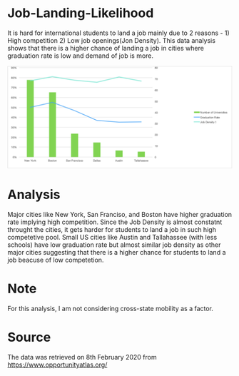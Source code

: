 # Job-Landing-Likelihood 
It is hard for international students to land a job mainly due to 2 reasons - 1) High competition 2) Low job openings(Jon Density). This data analysis shows that there is a higher chance of landing a job in cities where graduation rate is low and demand of job is more. 

![](https://github.com/yash0602/Job-landing-likelihood/blob/master/g.png)

# Analysis 
 Major cities like New York, San Franciso, and Boston have higher graduation rate implying high competition. Since the Job Density is almost constatnt throught the cities, it gets harder for students to land a job in such high competetive pool. Small US cities like Austin and Tallahassee (with less schools) have low graduation rate but almost similar job density as other major cities suggesting that there is a higher chance for students to land a job beacuse of low competetion.     

# Note
For this analysis, I am not considering cross-state mobility as a factor. 

# Source 

The data was retrieved on 8th February 2020 from https://www.opportunityatlas.org/
